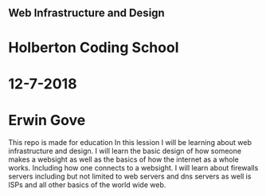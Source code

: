 ## Web Infrastructure and Design
# Holberton Coding School
# 12-7-2018
# Erwin Gove
This repo is made for education
In this lession I will be learning about web infrastructure and design.
I will learn the basic design of how someone makes a websight as well as
the basics of how the internet as a whole works. Including how one connects
to a websight. I will learn about firewalls servers including but not limited to
web servers and dns servers as well is ISPs and all other basics of the world
wide web.